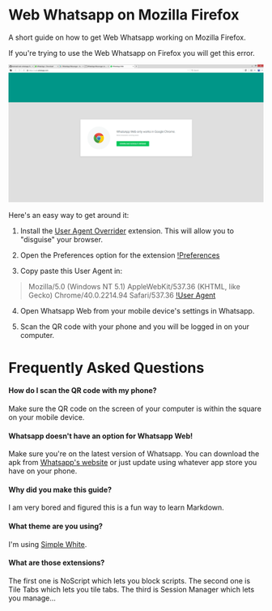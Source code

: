 # Web Whatsapp on Mozilla Firefox
A short guide on how to get Web Whatsapp working on Mozilla Firefox.

If you're trying to use the Web Whatsapp on Firefox you will get this error.

![Firefox fail](ss1.png)

Here's an easy way to get around it:

1. Install the [User Agent Overrider](https://addons.mozilla.org/en-US/firefox/addon/user-agent-overrider/) extension. This will allow you to "disguise" your browser.

2. Open the Preferences option for the extension
[!Preferences](ss2.png)

3. Copy paste this User Agent in:
>Mozilla/5.0 (Windows NT 5.1) AppleWebKit/537.36 (KHTML, like Gecko) Chrome/40.0.2214.94 Safari/537.36
[!User Agent](ss3.png)

4. Open Whatsapp Web from your mobile device's settings in Whatsapp. 

5. Scan the QR code with your phone and you will be logged in on your computer.

# Frequently Asked Questions

#### How do I scan the QR code with my phone?
Make sure the QR code on the screen of your computer is within the square on your mobile device.

#### Whatsapp doesn't have an option for Whatsapp Web!
Make sure you're on the latest version of Whatsapp. You can download the apk from [Whatsapp's website](https://www.whatsapp.com/download/) or just update using whatever app store you have on your phone.

#### Why did you make this guide?
I am very bored and figured this is a fun way to learn Markdown.

#### What theme are you using?
I'm using [Simple White](http://www.louis.hk/whitefox/).

#### What are those extensions?
The first one is NoScript which lets you block scripts. The second one is Tile Tabs which lets you tile tabs. The third is Session Manager which lets you manage...
